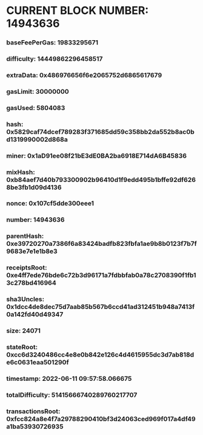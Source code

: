 # CURRENT BLOCK NUMBER: 14943636

### baseFeePerGas: 19833295671
### difficulty: 14449862296458517
### extraData: 0x486976656f6e2065752d6865617679
### gasLimit: 30000000
### gasUsed: 5804083
### hash: 0x5829caf74dcef789283f371685dd59c358bb2da552b8ac0bd1319990002d868a
### miner: 0x1aD91ee08f21bE3dE0BA2ba6918E714dA6B45836
### mixHash: 0xb84aef7d40b793300902b96410d1f9edd495b1bffe92df6268be3fb1d09d4136
### nonce: 0x107cf5dde300eee1
### number: 14943636
### parentHash: 0xe39720270a7386f6a83424badfb823fbfa1ae9b8b0123f7b7f9683e7e1e1b8e3
### receiptsRoot: 0xe4ff7ede76bde6c72b3d96171a7fdbbfab0a78c2708390f1fb13c278bd416964
### sha3Uncles: 0x1dcc4de8dec75d7aab85b567b6ccd41ad312451b948a7413f0a142fd40d49347
### size: 24071
### stateRoot: 0xcc6d3240486cc4e8e0b842e126c4d4615955dc3d7ab818de6c0631eaa501290f
### timestamp: 2022-06-11 09:57:58.066675
### totalDifficulty: 51415666740289760217707
### transactionsRoot: 0xfcc824a8e4f7a29788290410bf3d24063ced969f017a4df49a1ba53930726935
